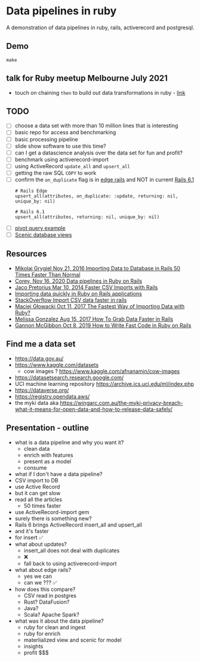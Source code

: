 # Data pipelines in ruby

A demonstration of data pipelines in ruby, rails, activerecord and postgresql.

## Demo

```
make
```

## talk for Ruby meetup Melbourne July 2021

- touch on chaining `then` to build out data transformations in ruby - [link](https://til.hashrocket.com/posts/f4agttd8si-chaining-then-in-ruby-26)

## TODO

- [ ] choose a data set with more than 10 million lines that is interesting
- [ ] basic repo for access and benchmarking
- [ ] basic processing pipeline
- [ ] slide show software to use this time?
- [ ] can I get a datascience analysis over the data set for fun and profit?
- [ ] benchmark using activerecord-import
- [ ] using ActiveRecord `update_all` and `upsert_all`
- [ ] getting the raw SQL `COPY` to work
- [ ] confirm the `on_duplicate` flag is in [edge rails](https://edgeapi.rubyonrails.org/classes/ActiveRecord/Persistence/ClassMethods.html#method-i-upsert_all) and NOT in current [Rails 6.1](https://api.rubyonrails.org/classes/ActiveRecord/Persistence/ClassMethods.html#method-i-upsert_all)
    ```
    # Rails Edge
    upsert_all(attributes, on_duplicate: :update, returning: nil, unique_by: nil)
    
    # Rails 6.1
    upsert_all(attributes, returning: nil, unique_by: nil)
    ```
- [ ] [pivot query example](https://stackoverflow.com/questions/68108876/postgresql-summarize-features-query?noredirect=1#comment120378290_68108876)
- [ ] [Scenic database views](https://github.com/scenic-views/scenic)

## Resources

- [Mikolaj Grygiel Nov 21, 2016 Importing Data to Database in Rails 50 Times Faster Than Normal](https://naturaily.com/blog/ruby-on-rails-fast-data-import)
- [Corey, Nov 16, 2020 Data pipelines in Ruby on Rails](https://coreym.info/data-pipelines-in-ruby-on-rails/)
- [Jaco Pretorius Mar 10, 2014 Faster CSV Imports with Rails](https://jacopretorius.net/2014/03/faster-csv-imports-with-rails.html)
- [Importing data quickly in Ruby on Rails applications](https://www.mutuallyhuman.com/blog/importing-data-quickly-in-ruby-on-rails-applications/)
- [StackOverflow Import CSV data faster in rails](https://stackoverflow.com/questions/39950842/import-csv-data-faster-in-rails)
- [Maciej Głowacki Oct 11, 2017 The Fastest Way of Importing Data with Ruby?](https://blog.daftcode.pl/the-fastest-way-of-importing-data-with-ruby-80bd9ba6274b)
- [Melissa Gonzalez Aug 15, 2017 How To Grab Data Faster in Rails](https://medium.com/adventures-in-code/how-to-grab-data-faster-in-rails-52d15885d12b)
- [Gannon McGibbon Oct 8, 2019 How to Write Fast Code in Ruby on Rails](https://shopify.engineering/write-fast-code-ruby-rails)

## Find me a data set

- https://data.gov.au/
- https://www.kaggle.com/datasets
  - cow images ? https://www.kaggle.com/afnanamin/cow-images
- https://datasetsearch.research.google.com/
- UCI machine learning repository https://archive.ics.uci.edu/ml/index.php
- https://dataverse.org/
- https://registry.opendata.aws/
- the myki data aka https://wingarc.com.au/the-myki-privacy-breach-what-it-means-for-open-data-and-how-to-release-data-safely/

## Presentation - outline

* what is a data pipeline and why you want it?
  * clean data
  * enrich with features
  * present as a model
  * consume
* what if I don't have a data pipeline?
* CSV import to DB
* use Active Record
* but it can get slow
* read all the articles
  * 50 times faster
* use ActiveRecord-import gem
* surely there is something new?
* Rails 6 brings ActiveRecord insert_all and upsert_all
* and it's faster
* for insert ✅
* what about updates?
  * insert_all does not deal with duplicates
  * ❌
  * fall back to using activerecord-import
* what about edge rails?
  * yes we can
  * can we ??? ✅
* how does this compare?
  * CSV read in postgres
  * Rust? DataFusion?
  * Java?
  * Scala? Apache Spark?
* what was it about the data pipeline?
  * ruby for clean and ingest
  * ruby for enrich
  * materlialized view and scenic for model
  * insights
  * profit $$$

